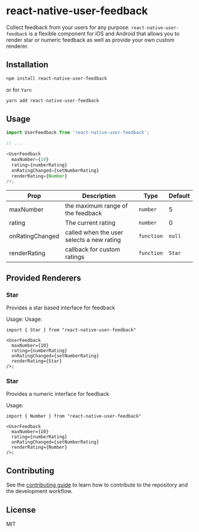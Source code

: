 # react-native-user-feedback

Collect feedback from your users for any purpose. `react-native-user-feedback` is a flexible component for iOS and Android that allows you to render star or numeric feedback as well as provide your own custom renderer.

## Installation

```sh
npm install react-native-user-feedback
```

or for `Yarn`

```sh
yarn add react-native-user-feedback
```

## Usage

```js
import UserFeedback from 'react-native-user-feedback';

// ...

<UserFeedback
  maxNumber={10}
  rating={numberRating}
  onRatingChanged={setNumberRating}
  renderRating={Number}
/>;
```

| Prop            | Description                               | Type       | Default |
| --------------- | ----------------------------------------- | ---------- | ------- |
| maxNumber       | the maximum range of the feedback         | `number`   | 5       |
| rating          | The current rating                        | `number`   | 0       |
| onRatingChanged | called when the user selects a new rating | `function` | `null`  |
| renderRating    | callback for custom ratings               | `function` | `Star`  |

## Provided Renderers

### Star

Provides a star based interface for feedback

Usage:
Usage:

```
import { Star } from "react-native-user-feedback"

<UserFeedback
  maxNumber={10}
  rating={numberRating}
  onRatingChanged={setNumberRating}
  renderRating={Star}
/>;
```

### Star

Provides a numeric interface for feedback

Usage:

```
import { Number } from "react-native-user-feedback"

<UserFeedback
  maxNumber={10}
  rating={numberRating}
  onRatingChanged={setNumberRating}
  renderRating={Number}
/>;
```

## Contributing

See the [contributing guide](CONTRIBUTING.md) to learn how to contribute to the repository and the development workflow.

## License

MIT
